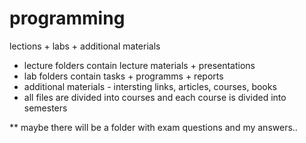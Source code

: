 # programming
lections + labs + additional materials

* lecture folders contain lecture materials + presentations
* lab folders contain tasks + programms + reports
* additional materials - intersting links, articles, courses, books
* all files are divided into courses and each course is divided into semesters

  
** maybe there will be a folder with exam questions and my answers..
